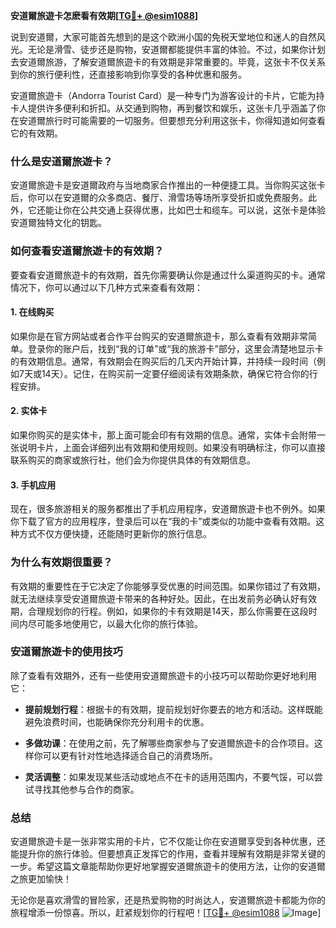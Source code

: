 **安道爾旅遊卡怎麽看有效期[[TG💪+ @esim1088](https://t.me/s/esim1088)]**

说到安道爾，大家可能首先想到的是这个欧洲小国的免税天堂地位和迷人的自然风光。无论是滑雪、徒步还是购物，安道爾都能提供丰富的体验。不过，如果你计划去安道爾旅游，了解安道爾旅遊卡的有效期是非常重要的。毕竟，这张卡不仅关系到你的旅行便利性，还直接影响到你享受的各种优惠和服务。

安道爾旅遊卡（Andorra Tourist Card）是一种专门为游客设计的卡片，它能为持卡人提供许多便利和折扣。从交通到购物，再到餐饮和娱乐，这张卡几乎涵盖了你在安道爾旅行时可能需要的一切服务。但要想充分利用这张卡，你得知道如何查看它的有效期。

### 什么是安道爾旅遊卡？

安道爾旅遊卡是安道爾政府与当地商家合作推出的一种便捷工具。当你购买这张卡后，你可以在安道爾的众多商店、餐厅、滑雪场等场所享受折扣或免费服务。此外，它还能让你在公共交通上获得优惠，比如巴士和缆车。可以说，这张卡是体验安道爾独特文化的钥匙。

### 如何查看安道爾旅遊卡的有效期？

要查看安道爾旅遊卡的有效期，首先你需要确认你是通过什么渠道购买的卡。通常情况下，你可以通过以下几种方式来查看有效期：

#### 1. 在线购买

如果你是在官方网站或者合作平台购买的安道爾旅遊卡，那么查看有效期非常简单。登录你的账户后，找到“我的订单”或“我的旅游卡”部分，这里会清楚地显示卡的有效期信息。通常，有效期会在购买后的几天内开始计算，并持续一段时间（例如7天或14天）。记住，在购买前一定要仔细阅读有效期条款，确保它符合你的行程安排。

#### 2. 实体卡

如果你购买的是实体卡，那上面可能会印有有效期的信息。通常，实体卡会附带一张说明卡片，上面会详细列出有效期和使用规则。如果没有明确标注，你可以直接联系购买的商家或旅行社，他们会为你提供具体的有效期信息。

#### 3. 手机应用

现在，很多旅游相关的服务都推出了手机应用程序，安道爾旅遊卡也不例外。如果你下载了官方的应用程序，登录后可以在“我的卡”或类似的功能中查看有效期。这种方式不仅方便快捷，还能随时更新你的旅行信息。

### 为什么有效期很重要？

有效期的重要性在于它决定了你能够享受优惠的时间范围。如果你错过了有效期，就无法继续享受安道爾旅遊卡带来的各种好处。因此，在出发前务必确认好有效期，合理规划你的行程。例如，如果你的卡有效期是14天，那么你需要在这段时间内尽可能多地使用它，以最大化你的旅行体验。

### 安道爾旅遊卡的使用技巧

除了查看有效期外，还有一些使用安道爾旅遊卡的小技巧可以帮助你更好地利用它：

- **提前规划行程**：根据卡的有效期，提前规划好你要去的地方和活动。这样既能避免浪费时间，也能确保你充分利用卡的优惠。
  
- **多做功课**：在使用之前，先了解哪些商家参与了安道爾旅遊卡的合作项目。这样你可以更有针对性地选择适合自己的消费场所。

- **灵活调整**：如果发现某些活动或地点不在卡的适用范围内，不要气馁，可以尝试寻找其他参与合作的商家。

### 总结

安道爾旅遊卡是一张非常实用的卡片，它不仅能让你在安道爾享受到各种优惠，还能提升你的旅行体验。但要想真正发挥它的作用，查看并理解有效期是非常关键的一步。希望这篇文章能帮助你更好地掌握安道爾旅遊卡的使用方法，让你的安道爾之旅更加愉快！

无论你是喜欢滑雪的冒险家，还是热爱购物的时尚达人，安道爾旅遊卡都能为你的旅程增添一份惊喜。所以，赶紧规划你的行程吧！[[TG💪+ @esim1088](https://t.me/s/esim1088) ![Image](https://i.postimg.cc/4NQfJmqS/Snipaste-2025-05-13-00-14-12.png)]